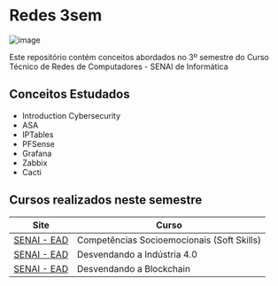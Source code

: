 # Redes 3sem

![image](https://user-images.githubusercontent.com/78046279/126394542-fcd54fdc-a026-4f6c-81ee-722a9f2226d8.png)

Este repositório contém conceitos abordados no 3º semestre do Curso Técnico de Redes de Computadores - SENAI de Informática

## Conceitos Estudados 

- Introduction Cybersecurity
- ASA
- IPTables
- PFSense
- Grafana
- Zabbix
- Cacti

## Cursos realizados neste semestre

Site | Curso
---- | -----
[SENAI - EAD](https://ead.sp.senai.br/) | Competências Socioemocionais (Soft Skills)
[SENAI - EAD](https://ead.sp.senai.br/) | Desvendando a Indústria 4.0
[SENAI - EAD](https://ead.sp.senai.br/) | Desvendando a Blockchain
